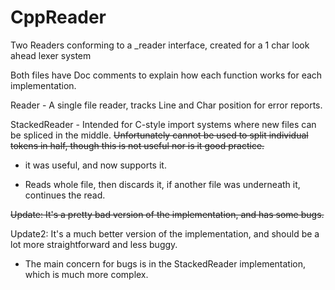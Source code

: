 # CppReader
Two Readers conforming to a _reader interface, created for a 1 char look ahead lexer system

Both files have Doc comments to explain how each function works for each implementation.

Reader - A single file reader, tracks Line and Char position for error reports.

StackedReader - Intended for C-style import systems where new files can be spliced in the middle. ~~Unfortunately cannot be used to split individual tokens in half, though this is not useful nor is it good practice.~~
* it was useful, and now supports it.
- Reads whole file, then discards it, if another file was underneath it, continues the read.

~~Update: It's a pretty bad version of the implementation, and has some bugs.~~

Update2: It's a much better version of the implementation, and should be a lot more straightforward and less buggy.
- The main concern for bugs is in the StackedReader implementation, which is much more complex.
